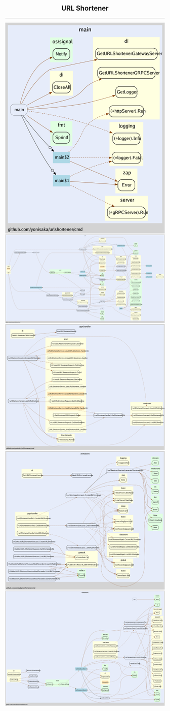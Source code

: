 <h2 align="center">URL Shortener</h2>
<hr/>

![main](https://github.com/yonisaka/urlshortener/blob/main/docs/diagrams/main.png?raw=true)
![di](https://github.com/yonisaka/urlshortener/blob/main/docs/diagrams/di.png?raw=true)
![handler](https://github.com/yonisaka/urlshortener/blob/main/docs/diagrams/handler.png?raw=true)
![usecases](https://github.com/yonisaka/urlshortener/blob/main/docs/diagrams/usecases.png?raw=true)
![datastore](https://github.com/yonisaka/urlshortener/blob/main/docs/diagrams/datastore.png?raw=true)
